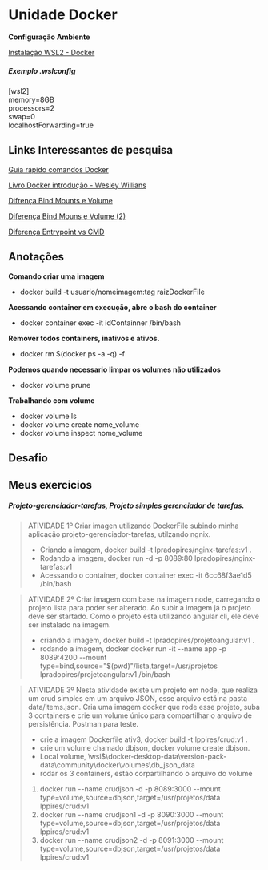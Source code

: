 # Unidade Docker

**Configuração Ambiente**

[Instalação WSL2 - Docker](https://github.com/codeedu/wsl2-docker-quickstart)

##### Exemplo .wslconfig
[wsl2]  
memory=8GB  
processors=2  
swap=0  
localhostForwarding=true  


## Links Interessantes de pesquisa

[Guia rápido comandos Docker](https://github.com/lpradopires/curso-fullcycle/blob/main/documentos/docker_cheatsheet_r3v2.pdf)

[Livro Docker introdução - Wesley Willians](https://github.com/lpradopires/curso-fullcycle/blob/main/documentos/docker-e-docker-compose-na-pratica.pdf)

[Difrença Bind Mounts e Volume](https://4sysops.com/archives/introduction-to-docker-bind-mounts-and-volumes/#:~:text=The%20main%20difference%20a%20bind,volumes%2C%20similar%20to%20bind%20mounts.)

[Diferença Bind Mouns e Volume (2)](https://escoladaprogramacao.com.br/diferencas-entre-volume-e-bind-mount-no-docker/)

[Diferença Entrypoint vs CMD](https://phoenixnap.com/kb/docker-cmd-vs-entrypoint#:~:text=CMD%20is%20an%20instruction%20that,container%20with%20a%20specific%20executable.)

## Anotações

**Comando criar uma imagem**

   * docker build -t usuario/nomeimagem:tag raizDockerFile

**Acessando container em execução, abre o bash do container**

   * docker container exec -it idContainner /bin/bash

**Remover todos containers, inativos e ativos.**
  
   * docker rm $(docker ps -a -q) -f
   
**Podemos quando necessario limpar os volumes não utilizados**
  
   * docker volume prune
   
**Trabalhando com volume** 

* docker volume ls
* docker volume create nome_volume
* docker volume inspect nome_volume


## Desafio



## Meus exercicios

##### Projeto-gerenciador-tarefas, Projeto simples gerenciador de tarefas.

> ATIVIDADE 1º Criar imagen utilizando DockerFile subindo minha aplicação projeto-gerenciador-tarefas, utilzando ngnix.
> 
> * Criando a imagem, docker build -t lpradopires/nginx-tarefas:v1 .
> * Rodando a imagem, docker run -d -p 8089:80  lpradopires/nginx-tarefas:v1
> * Acessando o container, docker container exec -it 6cc68f3ae1d5 /bin/bash

> ATIVIDADE 2º Criar imagem com base na imagem node, carregando o projeto lista para poder ser alterado.
>              Ao subir a imagem já o projeto deve ser startado. Como o projeto esta utilizando angular cli, ele deve ser instalado na imagem.
> 
> * criando a imagem, docker build -t lpradopires/projetoangular:v1 .
> * rodando a imagem, docker docker run -it  --name app -p 8089:4200 --mount type=bind,source="$(pwd)"/lista,target=/usr/projetos lpradopires/projetoangular:v1 /bin/bash


> ATIVIDADE 3º Nesta atividade existe um projeto em node, que realiza um crud simples em um arquivo JSON, esse arquivo está na pasta data/items.json. Cria uma imagem docker que rode esse projeto, suba 3 containers e crie um volume único para compartilhar o arquivo de persistência. Postman para teste. 
> 
> * crie a imagem Dockerfile ativ3, docker build -t lppires/crud:v1 .
> * crie um volume chamado dbjson, docker volume create dbjson.
> * Local volume, \\wsl$\docker-desktop-data\version-pack-data\community\docker\volumes\db_json\_data
> * rodar os 3 containers, estão corpartilhando o arquivo do volume
> 1. docker run --name crudjson -d -p 8089:3000 --mount type=volume,source=dbjson,target=/usr/projetos/data lppires/crud:v1
> 2. docker run --name crudjson1 -d -p 8090:3000 --mount type=volume,source=dbjson,target=/usr/projetos/data lppires/crud:v1
> 3. docker run --name crudjson2 -d -p 8091:3000 --mount type=volume,source=dbjson,target=/usr/projetos/data lppires/crud:v1